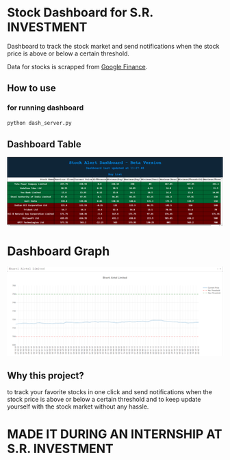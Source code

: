 # Stock Dashboard for S.R. INVESTMENT

Dashboard to track the stock market and send notifications when the stock price is above or below a certain threshold.

Data for stocks is scrapped from [Google Finance](https://www.google.com/finance/).

## How to use

### for running dashboard

```bash
python dash_server.py
```

## Dashboard Table

![Dashboard table](/images/sample3.png)

# Dashboard Graph

![Dashboard Graph](/images/sample2.png)

## Why this project?

to track your favorite stocks in one click and send notifications when the stock price is above or below a certain threshold and to keep update yourself with the stock market without any hassle.

# MADE IT DURING AN INTERNSHIP AT S.R. INVESTMENT
